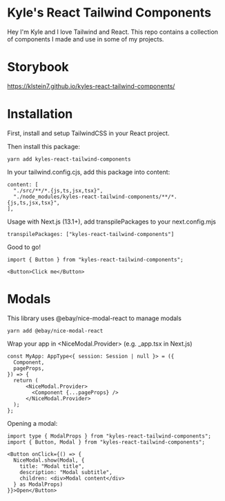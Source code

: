 # Kyle's React Tailwind Components

Hey I'm Kyle and I love Tailwind and React. This repo contains a collection of components I made and use in some of my projects.

# Storybook

https://klstein7.github.io/kyles-react-tailwind-components/

# Installation

First, install and setup TailwindCSS in your React project.

Then install this package:

```
yarn add kyles-react-tailwind-components
```

In your tailwind.config.cjs, add this package into content:

```
content: [
  "./src/**/*.{js,ts,jsx,tsx}",
  "./node_modules/kyles-react-tailwind-components/**/*.{js,ts,jsx,tsx}",
],
```

Usage with Next.js (13.1+), add transpilePackages to your next.config.mjs

```
transpilePackages: ["kyles-react-tailwind-components"]
```

Good to go!

```
import { Button } from "kyles-react-tailwind-components";

<Button>Click me</Button>
```

# Modals

This library uses @ebay/nice-modal-react to manage modals

```
yarn add @ebay/nice-modal-react
```

Wrap your app in <NiceModal.Provider> (e.g. \_app.tsx in Next.js)

```
const MyApp: AppType<{ session: Session | null }> = ({
  Component,
  pageProps,
}) => {
  return (
      <NiceModal.Provider>
        <Component {...pageProps} />
      </NiceModal.Provider>
  );
};
```

Opening a modal:

```
import type { ModalProps } from "kyles-react-tailwind-components";
import { Button, Modal } from "kyles-react-tailwind-components";

<Button onClick={() => {
  NiceModal.show(Modal, {
    title: "Modal title",
    description: "Modal subtitle",
    children: <div>Modal content</div>
  } as ModalProps)
}}>Open</Button>
```
